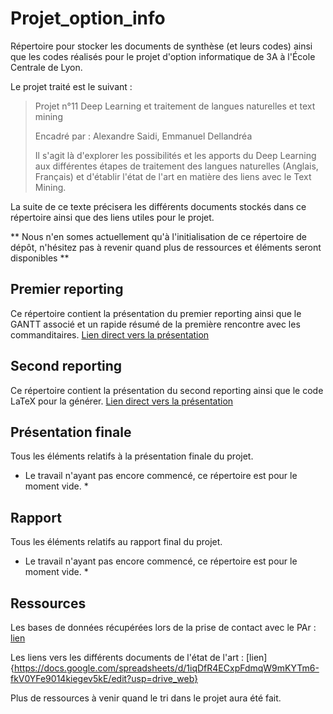 # Projet_option_info
Répertoire pour stocker les documents de synthèse (et leurs codes) ainsi que les codes réalisés pour le projet d'option informatique de 3A à l'École Centrale de Lyon.

Le projet traité est le suivant :

> Projet n°11
> Deep Learning et traitement de langues naturelles et text mining
>
> Encadré par : Alexandre Saidi, Emmanuel Dellandréa
>
> Il s'agit là d'explorer les possibilités et les apports du Deep Learning aux  différentes étapes de traitement des langues naturelles (Anglais, Français) et d'établir l'état de l'art en matière des liens avec le Text Mining.

La suite de ce texte précisera les différents documents stockés dans ce répertoire ainsi que des liens utiles pour le projet.

** Nous n'en somes actuellement qu'à l'initialisation de ce répertoire de dépôt, n'hésitez pas à revenir quand plus de ressources et éléments seront disponibles **

## Premier reporting
Ce répertoire contient la présentation du premier reporting ainsi que le GANTT associé et un rapide résumé de la première rencontre avec les commanditaires.
[Lien direct vers la présentation]()

## Second reporting
Ce répertoire contient la présentation du second reporting ainsi que le code LaTeX pour la générer.
[Lien direct vers la présentation]()

## Présentation finale
Tous les éléments relatifs à la présentation finale du projet.
* Le travail n'ayant pas encore commencé, ce répertoire est pour le moment vide. *

## Rapport
Tous les éléments relatifs au rapport final du projet.
* Le travail n'ayant pas encore commencé, ce répertoire est pour le moment vide. *

## Ressources
Les bases de données récupérées lors de la prise de contact avec le PAr : [lien](https://drive.google.com/drive/folders/0B8rdUoCkRwk9M0FVNkw4ZnZ0N2s)

Les liens vers les différents documents de l'état de l'art : [lien]{https://docs.google.com/spreadsheets/d/1iqDfR4ECxpFdmqW9mKYTm6-fkV0YFe9014kiegev5kE/edit?usp=drive_web}

Plus de ressources à venir quand le tri dans le projet aura été fait.